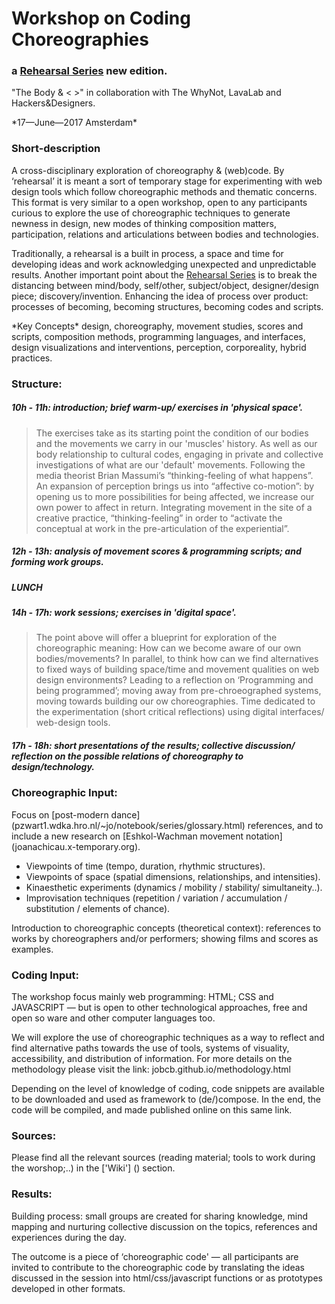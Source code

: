 # Workshop on Coding Choreographies 

### a [Rehearsal Series](https://jobcb.github.io/rehearsal_series.html) new edition.

"The Body &amp; < >" in collaboration with The WhyNot, LavaLab and Hackers&Designers.

\*17—June—2017 Amsterdam\*

### Short-description

A cross-disciplinary exploration of choreography & (web)code. By ‘rehearsal’ it is meant a sort of temporary stage for experimenting with web design tools which follow choreographic methods and thematic concerns. This format is very similar to a open workshop, open to any participants curious to explore the use of choreographic techniques to generate newness in design, new modes of thinking composition matters, participation, relations and articulations between bodies and technologies. 

Traditionally, a rehearsal is a built in process, a space and time for developing ideas and work acknowledging unexpected and unpredictable results. Another important point about the [Rehearsal Series](https://jobcb.github.io/rehearsal_series.html) is to break the distancing between mind/body, self/other, subject/object, designer/design piece; discovery/invention. Enhancing the idea of process over product: processes of becoming, becoming structures, becoming codes and scripts.

\*Key Concepts\* design, choreography, movement studies, scores and scripts, composition methods, programming languages, and interfaces, design visualizations and interventions, perception, corporeality, hybrid practices.

### Structure:

##### 10h - 11h: introduction; brief warm-up/ exercises in 'physical space'.

> The exercises take as its starting point the condition of our bodies and the movements we carry in our 'muscles' history. As well as our body relationship to cultural codes, engaging in private and collective investigations of what are our 'default' movements.
> Following the media theorist Brian Massumi’s “thinking-feeling of what happens”. An expansion of perception brings us into “affective co-motion”: by opening us to more possibilities for being affected, we increase our own power to affect in return. Integrating movement in the site of a creative practice, “thinking-feeling” in order to “activate the conceptual at work in the pre-articulation of the experiential”.

##### 12h - 13h: analysis of movement scores & programming scripts; and forming work groups.

##### LUNCH

##### 14h - 17h: work sessions; exercises in 'digital space'.

> The point above will offer a blueprint for exploration of the choreographic meaning: How can we become aware of our own bodies/movements? In parallel, to think how can we find alternatives to fixed ways of building space/time and movement qualities on web design environments? Leading to a reflection on ‘Programming and being programmed’; moving away from pre-chroeographed systems, moving towards building our ow choreographies.
> Time dedicated to the experimentation (short critical reflections) using digital interfaces/ web-design tools.

##### 17h - 18h: short presentations of the results; collective discussion/ reflection on the possible relations of choreography to design/technology.


### Choreographic Input:

Focus on [post-modern dance] (pzwart1.wdka.hro.nl/~jo/notebook/series/glossary.html) references, and to include a new research on [Eshkol-Wachman movement notation] (joanachicau.x-temporary.org).

* Viewpoints of time (tempo, duration, rhythmic structures).
* Viewpoints of space (spatial dimensions, relationships, and intensities).
* Kinaesthetic experiments (dynamics / mobility / stability/ simultaneity..).
* Improvisation techniques (repetition / variation / accumulation / substitution / elements of chance).

Introduction to choreographic concepts (theoretical context): references to works by choreographers and/or performers; showing films and scores as examples. 


### Coding Input:

The workshop focus mainly web programming: HTML; CSS and JAVASCRIPT — but is open to other technological approaches, free and open so ware and other computer languages too.

We will explore the use of choreographic techniques as a way to reflect and find alternative paths towards the use of tools, systems of visuality, accessibility, and distribution of information. For more details on the methodology please visit the link: jobcb.github.io/methodology.html

Depending on the level of knowledge of coding, code snippets are available to be downloaded and used as framework to (de/)compose. In the end, the code will be compiled, and made published online on this same link.


### Sources:

Please find all the relevant sources (reading material; tools to work during the worshop;..) in the ['Wiki'] () section.

### Results:

Building process: small groups are created for sharing knowledge, mind mapping and nurturing collective discussion on the topics, references and experiences during the day.

The outcome is a piece of ‘choreographic code' — all participants are invited to contribute to the choreographic code by translating the ideas discussed in the session into html/css/javascript functions or as prototypes developed in other formats.


